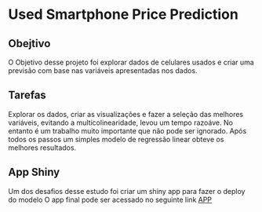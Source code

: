 # Used Smartphone Price Prediction

## Obejtivo
O Objetivo desse projeto foi explorar dados de celulares usados e criar uma previsão com base nas variáveis apresentadas nos dados.

## Tarefas
Explorar os dados, criar as visualizações e fazer a seleção das melhores variáveis, evitando a multicolinearidade, levou um tempo razoáve.
No entanto é um trabalho muito importante que não pode ser ignorado. Após todos os passos um simples modelo de regressão linear obteve os melhores resultados.

## App Shiny
Um dos desafios desse estudo foi criar um shiny app para fazer o deploy do modelo
O app final pode ser acessado no seguinte link [APP](https://zebvhn-anderson-araujo.shinyapps.io/Used_Smartphone_Dash/)
